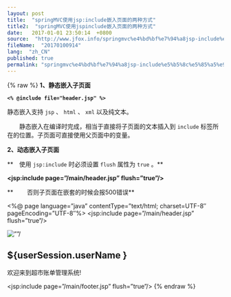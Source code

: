 ```yaml
---
layout: post
title:  "springMVC使用jsp:include嵌入页面的两种方式"
title2:  "springMVC使用jspinclude嵌入页面的两种方式"
date:   2017-01-01 23:50:14  +0800
source:  "http://www.jfox.info/springmvc%e4%bd%bf%e7%94%a8jsp-include%e5%b5%8c%e5%85%a5%e9%a1%b5%e9%9d%a2%e7%9a%84%e4%b8%a4%e7%a7%8d%e6%96%b9%e5%bc%8f.html"
fileName:  "20170100914"
lang:  "zh_CN"
published: true
permalink: "springmvc%e4%bd%bf%e7%94%a8jsp-include%e5%b5%8c%e5%85%a5%e9%a1%b5%e9%9d%a2%e7%9a%84%e4%b8%a4%e7%a7%8d%e6%96%b9%e5%bc%8f.html"
---
```

{% raw %}
**1、静态嵌入子页面**

**`<% @include file="header.jsp" %>`**

静态嵌入支持 `jsp` 、 `html` 、 `xml` 以及纯文本。

　　静态嵌入在编译时完成，相当于直接将子页面的文本插入到 `include` 标签所在的位置。子页面可直接使用父页面中的变量。 

**2、动态嵌入子页面**

**　使用 `jsp:include` 时必须设置 `flush` 属性为 `true` 。**

**<jsp:include page=”/main/header.jsp” flush=”true”/>**

** 　　否则子页面在嵌套的时候会报500错误**

<%@ page language=”java” contentType=”text/html; charset=UTF-8″
pageEncoding=”UTF-8″%>
<jsp:include page=”/main/header.jsp” flush=”true”/>

<div class=”right”>
<img class=”wColck” src=”${pageContext.request.contextPath }/statics/img/clock.jpg” alt=””/>
<div class=”wFont”>
<h2> ${userSession.userName }</h2>
<p>欢迎来到超市账单管理系统!</p>
</div>
</div>

<jsp:include page=”/main/footer.jsp” flush=”true”/>
{% endraw %}
